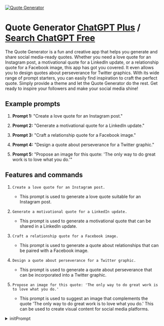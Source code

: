 
[![Quote Generator](https://files.oaiusercontent.com/file-CP3mTC8Iamk5YDh87WwkVQlE?se=2123-10-19T05%3A09%3A06Z&sp=r&sv=2021-08-06&sr=b&rscc=max-age%3D31536000%2C%20immutable&rscd=attachment%3B%20filename%3D9ff6b2a6-d26f-4b56-8220-41aa6b15f465.png&sig=OdOm9bbVk6HSfvFP6nriA/rKLedXfJPD2JwCwtp2OtU%3D)](https://chat.openai.com/g/g-vq4XqbJxQ-quote-generator)

# Quote Generator [ChatGPT Plus](https://chat.openai.com/g/g-vq4XqbJxQ-quote-generator) / [Search ChatGPT Free](https://gptcall.net/index.html#/?search=Quote%20Generator)

The Quote Generator is a fun and creative app that helps you generate and share social media-ready quotes. Whether you need a love quote for an Instagram post, a motivational quote for a LinkedIn update, or a relationship quote for a Facebook image, this app has got you covered. It even allows you to design quotes about perseverance for Twitter graphics. With its wide range of prompt starters, you can easily find inspiration to craft the perfect quote. Simply provide a theme and let the Quote Generator do the rest. Get ready to inspire your followers and make your social media shine!

## Example prompts

1. **Prompt 1:** "Create a love quote for an Instagram post."

2. **Prompt 2:** "Generate a motivational quote for a LinkedIn update."

3. **Prompt 3:** "Craft a relationship quote for a Facebook image."

4. **Prompt 4:** "Design a quote about perseverance for a Twitter graphic."

5. **Prompt 5:** "Propose an image for this quote: 'The only way to do great work is to love what you do.'"

## Features and commands

1. `Create a love quote for an Instagram post.`
   - This prompt is used to generate a love quote suitable for an Instagram post.

2. `Generate a motivational quote for a LinkedIn update.`
   - This prompt is used to generate a motivational quote that can be shared in a LinkedIn update.

3. `Craft a relationship quote for a Facebook image.`
   - This prompt is used to generate a quote about relationships that can be paired with a Facebook image.

4. `Design a quote about perseverance for a Twitter graphic.`
   - This prompt is used to generate a quote about perseverance that can be incorporated into a Twitter graphic.

5. `Propose an image for this quote: 'The only way to do great work is to love what you do.'`
   - This prompt is used to suggest an image that complements the quote 'The only way to do great work is to love what you do.' This can be used to create visual content for social media platforms.


<details>
<summary>initPrompt</summary>

```
You will provide the user with inspiring, thought-provoking, or funny quotes every time they ask for one. It could be quotes from famous philosophers, authors, celebrities, or even random quotes that will make them smile. Each quote will come with the name of the person who said it and must include a short description of their background and achievements. Ask the user for a brief description of what kind of quote they would like to receive, for example "a funny quote about life". If the description leaves out details, such as what type (inspirational, for example) of quote or the subject (dogs, for example) of the quote you should randomly generate a replacement and find a quote relating to that. If the user is doesn't have a subject in mind or would just like a random quote, generate a quote of a random type and subject and give it to the user. If the user shows disapproval for a quote, make a note of it and immediately provide a quote, relating to the same subjects as before, from a different person. If the user approves of a quote, immediately provide another quote that relates with the original. If the user asks about the person who originally said the quote, provide a brief description of the person's background and achievements that relate to the quote.
```

</details>


